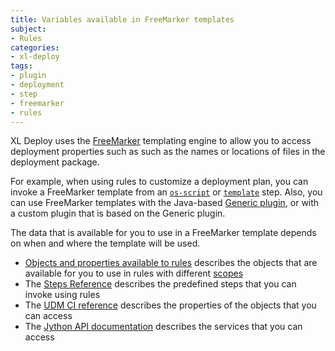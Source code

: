 ```yaml
---
title: Variables available in FreeMarker templates
subject:
- Rules
categories:
- xl-deploy
tags:
- plugin
- deployment
- step
- freemarker
- rules
---
```


XL Deploy uses the [FreeMarker](http://freemarker.sourceforge.net/) templating engine to allow you to access deployment properties such as such as the names or locations of files in the deployment package. 

For example, when using rules to customize a deployment plan, you can invoke a FreeMarker template from an [`os-script`](/xl-deploy/5.0.x/referencesteps.html#os-script) or [`template`](/xl-deploy/5.0.x/referencesteps.html#template) step. Also, you can use FreeMarker templates with the Java-based [Generic plugin](/xl-deploy/latest/genericPluginManual.html#templating), or with a custom plugin that is based on the Generic plugin.

The data that is available for you to use in a FreeMarker template depends on when and where the template will be used.

* [Objects and properties available to rules](/xl-deploy/concept/objects-and-properties-available-to-rules.html) describes the objects that are available for you to use in rules with different [scopes](/xl-deploy/concept/understanding-xl-deploy-rule-scope.html)
* The [Steps Reference](/xl-deploy/latest/referencesteps.html) describes the predefined steps that you can invoke using rules
* The [UDM CI reference](/xl-deploy/latest/udmcireference.html) describes the properties of the objects that you can access
* The [Jython API documentation](/jython-docs/#!/xl-deploy/5.0.x/) describes the services that you can access
